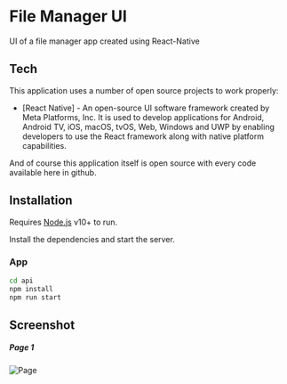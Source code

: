 # File Manager UI
UI of a file manager app created using React-Native

## Tech

This application uses a number of open source projects to work properly:

- [React Native] - An open-source UI software framework created by Meta Platforms, Inc. It is used to develop applications for Android, Android TV, iOS, macOS, tvOS, Web, Windows and UWP by enabling developers to use the React framework along with native platform capabilities.

And of course this application itself is open source with every code available here in github.

## Installation

Requires [Node.js](https://nodejs.org/) v10+ to run.

Install the dependencies and start the server.

### App
```sh
cd api
npm install
npm run start
```


## Screenshot

##### Page 1
![Page](./screenshots/register.png "Page")
